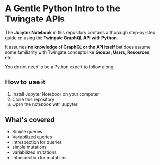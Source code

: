 # A Gentle Python Intro to the Twingate APIs

The **Jupyter Notebook** in this repository contains a thorough step-by-step guide on using the **Twingate GraphQL API with Python**.

It assumes **no knowledge of GraphQL or the API itself** but does assume some familiarity with Twingate concepts like **Groups, Users, Resources**, etc.

You do not need to be a Python expert to follow along.

## How to use it

1. Install Jupyter Notebook on your computer
2. Clone this repository
3. Open the notebook with Jupyter

## What's covered

* Simple queries
* Variabilized queries
* introspection for queries
* simple mutations
* variabilized mutations
* introspection for mutations

